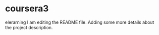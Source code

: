 # coursera3
elerarning
I am editing the README file. Adding some more details about the project description.

